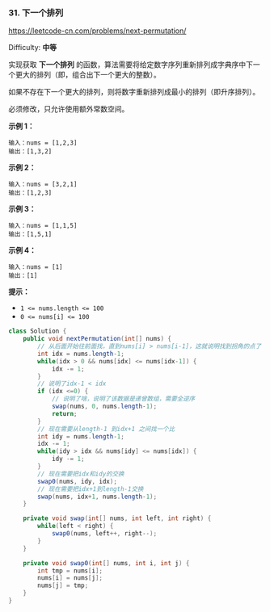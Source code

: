 ### 31. 下一个排列

https://leetcode-cn.com/problems/next-permutation/

Difficulty: **中等**


实现获取 **下一个排列** 的函数，算法需要将给定数字序列重新排列成字典序中下一个更大的排列（即，组合出下一个更大的整数）。

如果不存在下一个更大的排列，则将数字重新排列成最小的排列（即升序排列）。

必须修改，只允许使用额外常数空间。

**示例 1：**

```
输入：nums = [1,2,3]
输出：[1,3,2]
```

**示例 2：**

```
输入：nums = [3,2,1]
输出：[1,2,3]
```

**示例 3：**

```
输入：nums = [1,1,5]
输出：[1,5,1]
```

**示例 4：**

```
输入：nums = [1]
输出：[1]
```

**提示：**

*   `1 <= nums.length <= 100`
*   `0 <= nums[i] <= 100`


```java
class Solution {
    public void nextPermutation(int[] nums) {
        // 从后面开始往前面找，直到nums[i] > nums[i-1]，这就说明找到拐角的点了
        int idx = nums.length-1;
        while(idx > 0 && nums[idx] <= nums[idx-1]) {
            idx -= 1;
        }
        // 说明了idx-1 < idx
        if (idx <=0) {
            // 说明了啥，说明了该数据是递曾数组，需要全逆序
            swap(nums, 0, nums.length-1);
            return;
        }
        // 现在需要从length-1 到idx+1 之间找一个比
        int idy = nums.length-1;
        idx -= 1;
        while(idy > idx && nums[idy] <= nums[idx]) {
            idy -= 1;
        }
        // 现在需要把idx和idy的交换
        swap0(nums, idy, idx);
        // 现在需要把idx+1到length-1交换
        swap(nums, idx+1, nums.length-1);
    }

    private void swap(int[] nums, int left, int right) {
        while(left < right) {
            swap0(nums, left++, right--);
        }
    }

    private void swap0(int[] nums, int i, int j) {
        int tmp = nums[i];
        nums[i] = nums[j];
        nums[j] = tmp;
    }
}
```